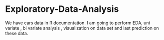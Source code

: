 # Exploratory-Data-Analysis
We have  cars data in R documentation. I am going to perform EDA, uni variate , bi variate analysis , visualization on data set and last prediction on these data. 
